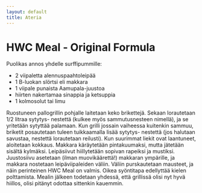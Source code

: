 ```yaml
---
layout: default
title: Ateria
---
```


HWC Meal - Original Formula
===========================

Puolikas annos yhdelle surffipummille:

* 2 viipaletta alennuspaahtoleipää
* 1 B-luokan slörtsi eli makkara
* 1 viipale punaista Aamupala-juustoa
* hiirten nakertamaa sinappia ja ketsuppia
* 1 kolmosolut tai limu

Ruostuneen pallogrillin pohjalle laitetaan keko brikettejä. Sekaan lorautetaan 1/2 litraa sytytys- nestettä (kulkee myös sammutusnesteen nimellä), ja se yritetään sytyttää palamaan. Kun grilli jossain vaiheessa kuitenkin sammuu, briketit posautetaan tuleen tuikkaamalla lisää sytytys- nestettä (jos halutaan savustaa, nestettä lorautetaan reilusti). Kun suurimmat liekit ovat laantuneet, aloitetaan kokkaus. Makkara käräytetään pintakuumaksi, mutta jätetään sisältä kylmäksi. Leipäsiivut hiillytetään sopivan rapeiksi ja mustiksi. Juustosiivu asetetaan (ilman muovikäärettä!) makkaran ympärille, ja makkara nostetaan leipäviipaleiden väliin. Väliin purskautetaan mausteet, ja näin perinteinen HWC Meal on valmis. Oikea syöntitapa edellyttää kielen polttamista. Mealin jälkeen todetaan yhdessä, että grillissä olisi nyt hyvä hiillos, olisi pitänyt odottaa sittenkin kauemmin.

